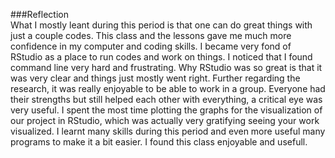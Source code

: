 ###Reflection  
What I mostly leant during this period is that one can do great things with just a couple codes. This class and the lessons gave me much more confidence in my computer and coding skills. I became very fond of RStudio as a place to run codes and work on things. I noticed that I found command line very hard and frustrating. Why RStudio was so great is that it was very clear and things just mostly went right. Further regarding the research, it was really enjoyable to be able to work in a group. Everyone had their strengths but still helped each other with everything, a critical eye was very useful. I spent the most time plotting the graphs for the visualization of our project in RStudio, which was actually very gratifying seeing your work visualized. I learnt many skills during this period and even more useful many programs to make it a bit easier. I found this class enjoyable and usefull.
